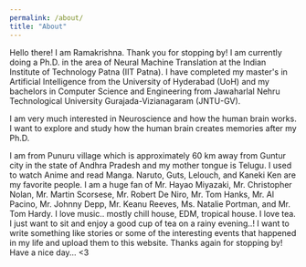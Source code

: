 ```yaml
---
permalink: /about/
title: "About"
---
```


Hello there! I am Ramakrishna. Thank you for stopping by! I am currently doing a Ph.D. in the area of Neural Machine Translation at the Indian Institute of Technology Patna (IIT Patna). I have completed my master's in Artificial Intelligence from the University of Hyderabad (UoH) and my bachelors in Computer Science and Engineering from Jawaharlal Nehru Technological University Gurajada-Vizianagaram (JNTU-GV).

I am very much interested in Neuroscience and how the human brain works. I want to explore and study how the human brain creates memories after my Ph.D.

I am from Punuru village which is approximately 60 km away from Guntur city in the state of Andhra Pradesh and my mother tongue is Telugu. I used to watch Anime and read Manga. Naruto, Guts, Lelouch, and Kaneki Ken are my favorite people. I am a huge fan of Mr. Hayao Miyazaki, Mr. Christopher Nolan, Mr. Martin Scorsese, Mr. Robert De Niro, Mr. Tom Hanks, Mr. Al Pacino, Mr. Johnny Depp, Mr. Keanu Reeves, Ms. Natalie Portman, and Mr. Tom Hardy. I love music.. mostly chill house, EDM, tropical house. I love tea. I just want to sit and enjoy a good cup of tea on a rainy evening..! I want to write something like stories or some of the interesting events that happened in my life and upload them to this website. Thanks again for stopping by! Have a nice day... <3

